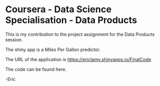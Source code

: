Coursera - Data Science Specialisation - Data Products
======================================================

This is my contribution to the project assignment for the Data Products session.

The shiny app is a Miles Per Gallon predictor.

The URL of the application is https://ericlamy.shinyapps.io/FinalCode

The code can be found here.

-Eric
